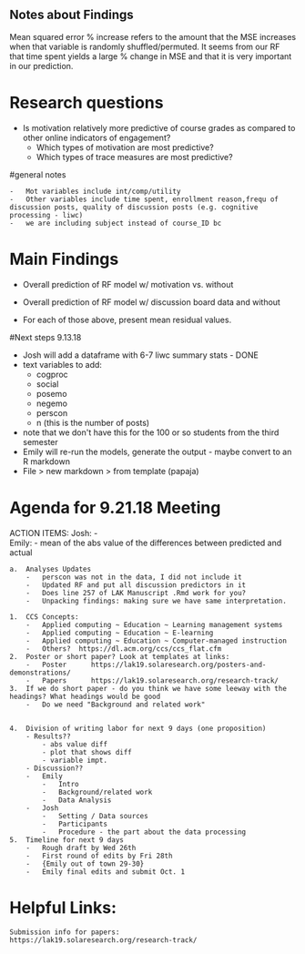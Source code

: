 ## Notes about Findings

Mean squared error % increase refers to the amount that the MSE increases when that variable is randomly shuffled/permuted. It seems from our RF that time spent yields a large % change in MSE and that it is very important in our prediction.

# Research questions

-   Is motivation relatively more predictive of course grades as compared to other online indicators of engagement?
    -   Which types of motivation are most predictive?
    -   Which types of trace measures are most predictive?

#general notes

    -   Mot variables include int/comp/utility
    -   Other variables include time spent, enrollment reason,frequ of discussion posts, quality of discussion posts (e.g. cognitive processing - liwc)
    -   we are including subject instead of course_ID bc 

# Main Findings

-   Overall prediction of RF model w/ motivation vs. without
-   Overall prediction of RF model w/ discussion board data and without

-   For each of those above, present mean residual values.

#Next steps 9.13.18
-   Josh will add a dataframe with 6-7 liwc summary stats - DONE
- text variables to add:
  - cogproc
  - social
  - posemo
  - negemo
  - perscon
  - n (this is the number of posts)
- note that we don't have this for the 100 or so students from the third semester
-   Emily will re-run the models, generate the output - maybe convert to an R markdown
-   File > new markdown > from template (papaja)

# Agenda for 9.21.18 Meeting
ACTION ITEMS:
    Josh:
        -   
    Emily: 
        -   mean of the abs value of the differences between predicted and actual

    a.  Analyses Updates
        -   perscon was not in the data, I did not include it
        -   Updated RF and put all discussion predictors in it
        -   Does line 257 of LAK Manuscript .Rmd work for you?
        -   Unpacking findings: making sure we have same interpretation.
        
    1.  CCS Concepts: 
        -   Applied computing ~ Education ~ Learning management systems
        -   Applied computing ~ Education ~ E-learning
        -   Applied computing ~ Education ~ Computer-managed instruction
        -   Others?  https://dl.acm.org/ccs/ccs_flat.cfm
    2.  Poster or short paper? Look at templates at links:
        -   Poster      https://lak19.solaresearch.org/posters-and-demonstrations/ 
        -   Papers      https://lak19.solaresearch.org/research-track/
    3.  If we do short paper - do you think we have some leeway with the headings? What headings would be good
        -   Do we need "Background and related work"
        
        
    4.  Division of writing labor for next 9 days (one proposition)
        - Results??
            - abs value diff
            - plot that shows diff
            - variable impt.
        - Discussion??
        -   Emily
            -   Intro
            -   Background/related work
            -   Data Analysis
        -   Josh
            -   Setting / Data sources
            -   Participants
            -   Procedure - the part about the data processing
    5.  Timeline for next 9 days
        -   Rough draft by Wed 26th
        -   First round of edits by Fri 28th
        -   {Emily out of town 29-30}
        -   Emily final edits and submit Oct. 1
        
        
        
    
    
# Helpful Links:
    Submission info for papers:    https://lak19.solaresearch.org/research-track/